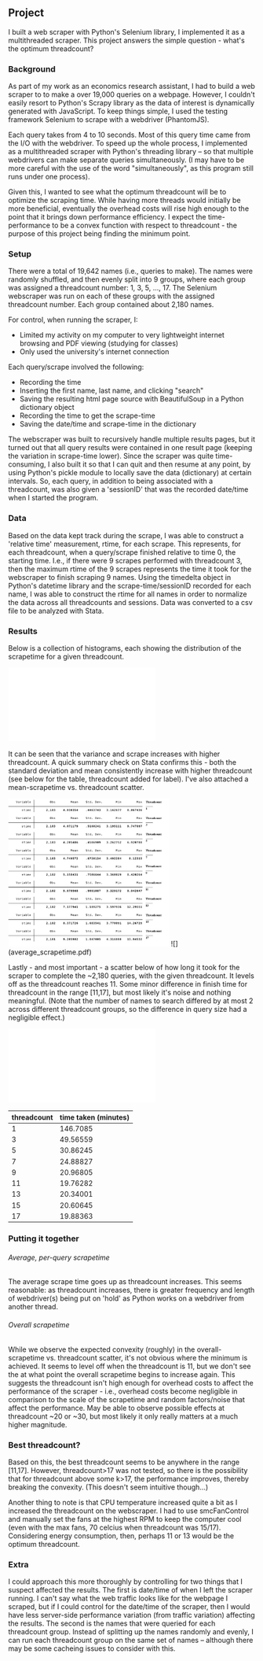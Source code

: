 ##  Project
I built a web scraper with Python's Selenium library, I implemented it as a multithreaded scraper. This project answers the simple question - what's the optimum threadcount?


### Background
As part of my work as an economics research assistant, I had to build a web scraper to to make a over 19,000 queries on a webpage. However, I couldn't easily resort to Python's Scrapy library as the data of interest is dynamically generated with JavaScript. To keep things simple, I used the testing framework Selenium to scrape with a webdriver (PhantomJS).

Each query takes from 4 to 10 seconds. Most of this query time came from the I/O with the webdriver. To speed up the whole process, I implemented as a multithreaded scraper with Python's threading library – so that multiple webdrivers can make separate queries simultaneously. (I may have to be more careful with the use of the word "simultaneously", as this program still runs under one process).

Given this, I wanted to see what the optimum threadcount will be to optimize the scraping time. While having more threads would initially be more beneficial, eventually the overhead costs will rise high enough to the point that it brings down performance efficiency. I expect the time-performance to be a convex function with respect to threadcount - the purpose of this project being finding the minimum point.

### Setup
There were a total of 19,642 names (i.e., queries to make). The names were randomly shuffled, and then evenly split into 9 groups, where each group was assigned a threadcount number: 1, 3, 5, ..., 17. The Selenium webscraper was run on each of these groups with the assigned threadcount number. Each group contained about 2,180 names.

For control, when running the scraper, I:
- Limited my activity on my computer to very lightweight internet browsing and PDF viewing (studying for classes)
- Only used the university's internet connection

Each query/scrape involved the following:
- Recording the time
- Inserting the first name, last name, and clicking "search"
- Saving the resulting html page source with BeautifulSoup in a Python dictionary object
- Recording the time to get the scrape-time
- Saving the date/time and scrape-time in the dictionary

The webscraper was built to recursively handle multiple results pages, but it turned out that all query results were contained in one result page (keeping the variation in scrape-time lower). Since the scraper was quite time-consuming, I also built it so that I can quit and then resume at any point, by using Python's pickle module to locally save the data (dictionary) at certain intervals. So, each query, in addition to being associated with a threadcount, was also given a 'sessionID' that was the recorded date/time when I started the program.

### Data
Based on the data kept track during the scrape, I was able to construct a 'relative time' measurement, rtime, for each scrape. This represents, for each threadcount, when a query/scrape finished relative to time 0, the starting time. I.e., if there were 9 scrapes performed with threadcount 3, then the maximum rtime of the 9 scrapes represents the time it took for the webscraper to finish scraping 9 names. Using the timedelta object in Python's datetime library and the scrape-time/sessionID recorded for each name, I was able to construct the rtime for all names in order to normalize the data across all threadcounts and sessions. Data was converted to a csv file to be analyzed with Stata.

### Results
Below is a collection of histograms, each showing the distribution of the scrapetime for a given threadcount. 

![](histogram.pdf)

It can be seen that the variance and scrape increases with higher threadcount. A quick summary check on Stata confirms this - both the standard deviation and mean consistently increase with higher threadcount (see below for the table, threadcount added for label). I've also attached a mean-scrapetime vs. threadcount scatter.

<img src="scrapetime_stats.png" width="65%">
![](average_scrapetime.pdf)

Lastly - and most important - a scatter below of how long it took for the scraper to complete the ~2,180 queries, with the given threadcount. It levels off as the threadcount reaches 11. Some minor difference in finish time for threadcount in the range \[11,17], but most likely it's noise and nothing meaningful. (Note that the number of names to search differed by at most 2 across different threadcount groups, so the difference in query size had a negligible effect.)

![](finish.pdf)

|threadcount|time taken (minutes)|
|--|--|
|1|146.7085|
|3|49.56559|
|5|30.86245|
|7|24.88827|
|9|20.96805|
|11|19.76282|
|13|20.34001|
|15|20.60645|
|17|19.88363|

### Putting it together

###### Average, per-query scrapetime
The average scrape time goes up as threadcount increases. This seems reasonable: as threadcount increases, there is greater frequency and length of webdriver(s) being put on 'hold' as Python works on a webdriver from another thread. 

###### Overall scrapetime
While we observe the expected convexity (roughly) in the overall-scrapetime vs. threadcount scatter, it's not obvious where the minimum is achieved. It seems to level off when the threadcount is 11, but we don't see the at what point the overall scrapetime begins to increase again. This suggests the threadcount isn't high enough for overhead costs to affect the performance of the scraper - i.e., overhead costs become negligible in comparison to the scale of the scrapetime and random factors/noise that affect the performance. May be able to observe possible effects at threadcount ~20 or ~30, but most likely it only really matters at a much higher magnitude. 

### Best threadcount?
Based on this, the best threadcount seems to be anywhere in the range \[11,17]. However, threadcount>17 was not tested, so there is the possibility that for threadcount above some k>17, the performance improves, thereby breaking the convexity. (This doesn't seem intuitive though...)

Another thing to note is that CPU temperature increased quite a bit as I increased the threadcount on the webscraper. I had to use smcFanControl and manually set the fans at the highest RPM to keep the computer cool (even with the max fans, 70 celcius when threadcount was 15/17). Considering energy consumption, then, perhaps 11 or 13 would be the optimum threadcount.

### Extra
I could approach this more thoroughly by controlling for two things that I suspect affected the results. The first is date/time of when I left the scraper running. I can't say what the web traffic looks like for the webpage I scraped, but if I could control for the date/time of the scraper, then I would have less server-side performance variation (from traffic variation) affecting the results. The second is the names that were queried for each threadcount group. Instead of splitting up the names randomly and evenly, I can run each threadcount group on the same set of names – although there may be some cacheing issues to consider with this.




